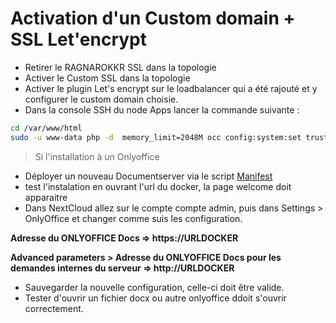 # Activation d'un Custom domain + SSL Let'encrypt

- Retirer le RAGNAROKKR SSL dans la topologie
- Activer le Custom SSL dans la topologie
- Activer le plugin Let's encrypt sur le loadbalancer qui a été rajouté et y configurer le custom domain choisie.
- Dans la console SSH du node Apps lancer la commande suivante : 

```bash
cd /var/www/html
sudo -u www-data php -d  memory_limit=2048M occ config:system:set trusted_domains 0 --value="[CUSTOMDOMAIN]" --type=string
```

> Si l'installation à un Onlyoffice

- Déployer un nouveau Documentserver via le script [Manifest](https://raw.githubusercontent.com/hosteur-sa-ch/rag-hosteur-nexcloud/main/manifestoof.jps)
- test l'instalation en ouvrant l'url du docker, la page welcome doit apparaitre
- Dans NextCloud allez sur le compte compte admin, puis dans Settings > OnlyOffice et changer comme suis les configuration.

**Adresse du ONLYOFFICE Docs => https://URLDOCKER** 

**Advanced parameters > Adresse du ONLYOFFICE Docs pour les demandes internes du serveur => http://URLDOCKER**

- Sauvegarder la nouvelle configuration, celle-ci doit être valide.
- Tester d'ouvrir un fichier docx ou autre onlyoffice ddoit s'ouvrir correctement.
